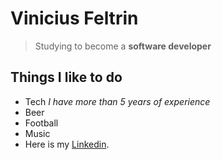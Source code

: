 # Vinicius Feltrin

> Studying to become a **software developer**

## Things I like to do

- Tech
  *I have more than 5 years of experience*
- Beer
- Football
- Music
- Here is my [Linkedin](https://www.linkedin.com/in/vfeltrin/).

